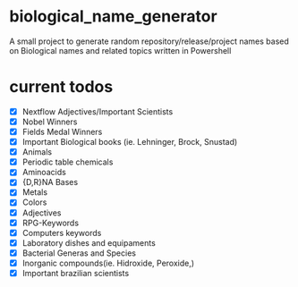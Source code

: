 # biological_name_generator
A small project to generate random repository/release/project names based on Biological names and related topics written in Powershell


# current todos
- [x] Nextflow Adjectives/Important Scientists
- [x] Nobel Winners
- [x] Fields Medal Winners
- [x] Important Biological books (ie. Lehninger, Brock, Snustad)
- [x] Animals
- [x] Periodic table chemicals
- [x] Aminoacids
- [x] {D,R}NA Bases
- [x] Metals
- [x] Colors
- [x] Adjectives
- [x] RPG-Keywords
- [x] Computers keywords
- [x] Laboratory dishes and equipaments
- [x] Bacterial Generas and Species
- [x] Inorganic compounds(ie. Hidroxide, Peroxide,)
- [x] Important brazilian scientists
